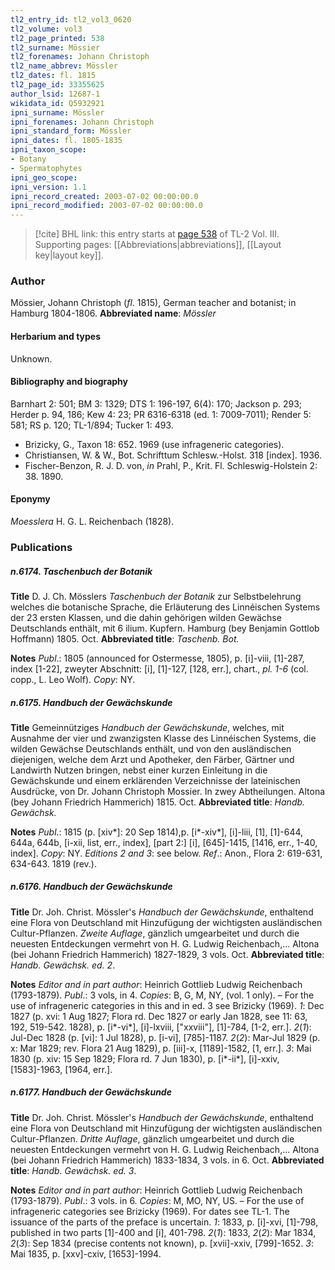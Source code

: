```yaml
---
tl2_entry_id: tl2_vol3_0620
tl2_volume: vol3
tl2_page_printed: 538
tl2_surname: Mössier
tl2_forenames: Johann Christoph
tl2_name_abbrev: Mössler
tl2_dates: fl. 1815
tl2_page_id: 33355625
author_lsid: 12687-1
wikidata_id: Q5932921
ipni_surname: Mössler
ipni_forenames: Johann Christoph
ipni_standard_form: Mössler
ipni_dates: fl. 1805-1835
ipni_taxon_scope: 
- Botany
- Spermatophytes
ipni_geo_scope: 
ipni_version: 1.1
ipni_record_created: 2003-07-02 00:00:00.0
ipni_record_modified: 2003-07-02 00:00:00.0
---
```



> [!cite] BHL link: this entry starts at [page 538](https://www.biodiversitylibrary.org/page/33355625) of TL-2 Vol. III.
> Supporting pages: [[Abbreviations|abbreviations]], [[Layout key|layout key]].

### Author

Mössier, Johann Christoph (*fl*. 1815), German teacher and botanist; in Hamburg 1804-1806. 
**Abbreviated name**: *Mössler*

#### Herbarium and types

Unknown.

#### Bibliography and biography

Barnhart 2: 501; BM 3: 1329; DTS 1: 196-197, 6(4): 170; Jackson p. 293; Herder p. 94, 186; Kew 4: 23; PR 6316-6318 (ed. 1: 7009-7011); Render 5: 581; RS p. 120; TL-1/894; Tucker 1: 493.
- Brizicky, G., Taxon 18: 652. 1969 (use infrageneric categories).
- Christiansen, W. & W., Bot. Schrifttum Schlesw.-Holst. 318 \[index\]. 1936.
- Fischer-Benzon, R. J. D. von, *in* Prahl, P., Krit. Fl. Schleswig-Holstein 2: 38. 1890.

#### Eponymy

*Moesslera* H. G. L. Reichenbach (1828).

### Publications

##### n.6174. Taschenbuch der Botanik

**Title**
D. J. Ch. Mösslers *Taschenbuch der Botanik* zur Selbstbelehrung welches die botanische Sprache, die Erläuterung des Linnéischen Systems der 23 ersten Klassen, und die dahin gehörigen wilden Gewächse Deutschlands enthält, mit 6 ilium. Kupfern. Hamburg (bey Benjamin Gottlob Hoffmann) 1805. Oct.
**Abbreviated title**: *Taschenb. Bot.*

**Notes**
*Publ*.: 1805 (announced for Ostermesse, 1805), p. \[i\]-viii, \[1\]-287, index \[1-22\], zweyter Abschnitt: \[i\], \[1\]-127, \[128, err.\], chart., *pl. 1-6* (col. copp., L. Leo Wolf). *Copy*: NY.

##### n.6175. Handbuch der Gewächskunde

**Title**
Gemeinnütziges *Handbuch der Gewächskunde*, welches, mit Ausnahme der vier und zwanzigsten Klasse des Linnéischen Systems, die wilden Gewächse Deutschlands enthält, und von den ausländischen diejenigen, welche dem Arzt und Apotheker, den Färber, Gärtner und Landwirth Nutzen bringen, nebst einer kurzen Einleitung in die Gewächskunde und einem erklärenden Verzeichnisse der lateinischen Ausdrücke, von Dr. Johann Christoph Mossier. In zwey Abtheilungen. Altona (bey Johann Friedrich Hammerich) 1815. Oct.
**Abbreviated title**: *Handb. Gewächsk.*

**Notes**
*Publ*.: 1815 (p. \[xiv\*\]: 20 Sep 1814),p. \[i\*-xiv\*\], \[i\]-liii, \[1\], \[1\]-644, 644a, 644b, \[i-xii, list, err., index\], \[part 2:\] \[i\], \[645\]-1415, \[1416, err., 1-40, index\]. *Copy*: NY.
*Editions 2 and 3*: see below.
*Ref*.: Anon., Flora 2: 619-631, 634-643. 1819 (rev.).

##### n.6176. Handbuch der Gewächskunde

**Title**
Dr. Joh. Christ. Mössler's *Handbuch der Gewächskunde*, enthaltend eine Flora von Deutschland mit Hinzufügung der wichtigsten ausländischen Cultur-Pflanzen. *Zweite Auflage*, gänzlich umgearbeitet und durch die neuesten Entdeckungen vermehrt von H. G. Ludwig Reichenbach,... Altona (bei Johann Friedrich Hammerich) 1827-1829, 3 vols. Oct.
**Abbreviated title**: *Handb. Gewächsk. ed. 2*.

**Notes**
*Editor and in part author*: Heinrich Gottlieb Ludwig Reichenbach (1793-1879).
*Publ*.: 3 vols, in 4. *Copies*: B, G, M, NY, (vol. 1 only). – For the use of infrageneric categories in this and in ed. 3 see Brizicky (1969).
*1*: Dec 1827 (p. xvi: 1 Aug 1827; Flora rd. Dec 1827 or early Jan 1828, see 11: 63, 192, 519-542. 1828), p. \[i\*-vi\*\], \[i\]-lxviii, \["xxviii"\], \[1\]-784, \[1-2, err.\].
*2*(*1*): Jul-Dec 1828 (p. \[vi\]: 1 Jul 1828), p. \[i-vi\], \[785\]-1187.
*2*(*2*): Mar-Jul 1829 (p. x: Mar 1829; rev. Flora 21 Aug 1829), p. \[iii\]-x, \[1189\]-1582, \[1, err.\].
*3*: Mai 1830 (p. xiv: 15 Sep 1829; Flora rd. 7 Jun 1830), p. \[i\*-ii\*\], \[i\]-xxiv, \[1583\]-1963, \[1964, err.\].

##### n.6177. Handbuch der Gewächskunde

**Title**
Dr. Joh. Christ. Mössler's *Handbuch der Gewächskunde*, enthaltend eine Flora von Deutschland mit Hinzufügung der wichtigsten ausländischen Cultur-Pflanzen. *Dritte Auflage*, gänzlich umgearbeitet und durch die neuesten Entdeckungen vermehrt von H. G. Ludwig Reichenbach,... Altona (bei Johann Friedrich Hammerich) 1833-1834, 3 vols. in 6. Oct.
**Abbreviated title**: *Handb. Gewächsk. ed. 3*.

**Notes**
*Editor and in part author*: Heinrich Gottlieb Ludwig Reichenbach (1793-1879).
*Publ*.: 3 vols. in 6. *Copies*: M, MO, NY, US. – For the use of infrageneric categories see Brizicky (1969). For dates see TL-1. The issuance of the parts of the preface is uncertain.
*1*: 1833, p. \[i\]-xvi, \[1\]-798, published in two parts \[1\]-400 and \[i\], 401-798.
*2*(*1*): 1833, *2*(*2*): Mar 1834, *2*(*3*): Sep 1834 (precise contents not known), p. \[xvii\]-xxiv, \[799\]-1652.
*3*: Mai 1835, p. \[xxv\]-cxiv, \[1653\]-1994.

